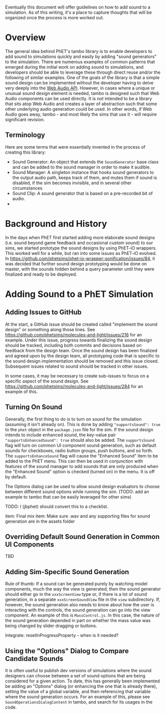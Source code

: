 Eventually this document will offer guidelines on how to add sound to a simulation.  As of this writing, it's a place
to capture thoughts that will be organized once the process is more worked out.

Overview
========

The general idea behind PhET's tambo library is to enable developers to add sound to simulations quickly and easily by
adding "sound generators" to the simulation.  There are numerous examples of common patterns that emerged during the
initial work on adding sound to simulations, and developers should be able to leverage these through direct reuse and/or
the following of similar examples.  One of the goals of the library is that a simple sound design can be implemented
without the developer having to delve very deeply into the [Web Audio API](https://developer.mozilla.org/en-US/docs/Web/API/Web_Audio_API).
However, in cases where a unique or unusual sound design element is needed, tambo is designed such that Web Audio
components can be used directly.  It is *not* intended to be a library that sits atop Web Audio and creates a layer of
abstraction such that some other underlying audio generation could be used.  In other words, if Web Audio goes away,
tambo - and most likely the sims that use it - will require significant revision. 

Terminology
-----------

Here are some terms that were essentially invented in the process of creating this library:

- Sound Generator: An object that extends the `SoundGenerator` base class and can be added to the sound manager in
order to make it audible.
- Sound Manager: A singleton instance that hooks sound generators to the output audio path, keeps track of them, and
mutes them if sound is disabled, if the sim becomes invisible, and in several other circumstances
- Sound Clip: A sound generator that is based on a pre-recorded bit of audio.
- 

Background and History
======================

In the days when PhET first started adding more elaborate sound designs (i.e. sound beyond game feedback and occasional
custom sound) to our sims, we started prototype the sound designs by using PhET-iO wrappers.  This worked well for a
while, but ran into some issues as PhET-iO evolved.  In 
https://github.com/phetsims/phet-io-wrapper-sonification/issues/84, it was decided that further sound design prototyping
would be done on master, with the sounds hidden behind a query parameter until they were finalized and ready to be
deployed.

Adding Sound to a PhET Simulation
=================================

Adding Issues to GitHub
-----------------------

At the start, a GitHub issue should be created called "implement the sound design" or something along those lines.  See
https://github.com/phetsims/molecules-and-light/issues/216 for an example.  Under this issue, progress towards
finalizing the sound design should be tracked, including both commits and decisions based on feedback from the design
team.  Once the sound design has been finalized and agreed upon by the design team, all prototyping code that is
specific to the sound design implementation should be removed and this issue closed.  Subsequent issues related to
sound should be tracked in other issues.

In some cases, it may be necessary to create sub-issues to focus on a specific aspect of the sound design.  See
https://github.com/phetsims/molecules-and-light/issues/284 for an example of this.

Turning On Sound
----------------

Generally, the first thing to do is to turn on sound for the simulation (assuming it isn't already on).  This is done
by adding `"supportsSound": true` to the `phet` object in the `package.json` file for the sim.  If the sound design
intends to include enhanced sound, the key-value pair `"supportsEnhancedSound": true` should also be added.  The
`supportsSound` flag will turn on common UI component sound generation, such as default sounds for checkboxes, radio
button groups, push buttons, and so forth.  The `supportsEnhanceSound` flag will cause the "Enhanced Sound" item to be
added to the PhET menu.  This can then be used in conjunction with features of the sound manager to add sounds that are
only produced when the "Enhanced Sound" option is checked (turned on) in the menu.  It is off by default.

The Options dialog can be used to allow sound design evaluators to choose between different sound options while running
the sim. (TODO: add an example to tambo that can be easily leveraged for other sims)

TODO: I (jbphet) should convert this to a checklist.

item: Final mix
item: Make sure .wav and any supporting files for sound generation are in the assets folder

Overriding Default Sound Generation in Common UI Components
-----------------------------------------------------------

TBD

Adding Sim-Specific Sound Generation
------------------------------------

Rule of thumb: If a sound can be generated purely by watching model components, much the way the view is generated,
then the sound generator should either go in the `xxxScreenView` type or, if there is a lot of sound generation, in
a separate `xxxScreenSoundView` file in the `view` subdirectory.  If, however, the sound generation also needs to know
about how the user is interacting with the controls, the sound generation can go into the view component.  An example of
this is `MassControl.js`.  In this case, the nature of the sound generation depended in part on whether the mass value
was being changed by slider dragging or buttons. 

Integrate: resetInProgressProperty - when is it needed?

Using the "Options" Dialog to Compare Candidate Sounds
------------------------------------------------------

It is often useful to publish dev versions of simulations where the sound designers can choose between a set of sound
options that are being considered for a given action.  To date, this has generally been implemented be adding an
"Options" dialog (or enhancing the one that is already there), setting the value of a global variable, and then
referencing that variable where the sound generation occurs.  For an example of this, please see
`SoundOperationsDialogContent` in tambo, and search for its usages in the code.   


